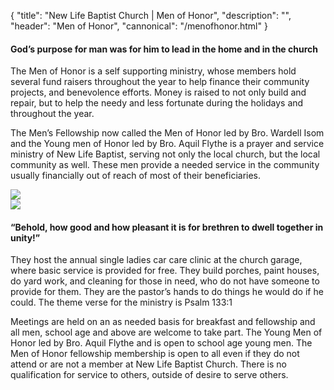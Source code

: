 {
	"title": "New Life Baptist Church | Men of Honor",
	"description": "",
	"header": "Men of Honor",
	"cannonical": "/menofhonor.html"
}
<section>
	<div class="container">
		<div class="row">
			<div class="col-xs-12 col-md-6">
				<h4>God’s purpose for man was for him to lead in the home and in the church</h4>
				<p class="text-justify">The Men of Honor is a self supporting ministry, whose members hold several fund raisers throughout the year to help finance their community projects, and benevolence efforts. Money is raised to not only build and repair, but to help the needy and less fortunate during the holidays and throughout the year.</p>
				<p class="text-justify">The Men’s Fellowship now called the Men of Honor led by Bro. Wardell Isom and the Young men of Honor led by Bro. Aquil Flythe is a prayer and service ministry of New Life Baptist, serving not only the local church, but the local community as well. These men provide a needed service in the community  usually financially out of reach of most of their beneficiaries.</p>
			</div>
			<div class="col-xs-12 col-md-6">
				<img class="profile-pic" src="/images/ministry/menofhonor.jpg">
			</div>
						<div class="col-xs-12 col-md-6">
				<img class="profile-pic" src="/images/ministry/menofhonor2.jpg">
			</div>
			<div class="col-xs-12 col-md-6">
					<h4>“Behold, how good and how pleasant it is for brethren to dwell together in unity!”</h4>
					<p class="text-justify">They host the annual single ladies car care clinic at the church garage, where basic service is provided for free. They build porches, paint houses, do yard work, and cleaning for those in need, who do not have someone to provide for them. They are the pastor’s hands to do things he would do if he could. The theme verse for the ministry is Psalm 133:1</p>
					<p class="text-justify">Meetings are held on an as needed basis for breakfast and fellowship and all men, school age and above are welcome to take part. The Young Men of Honor led by Bro. Aquil Flythe and is open to school age young men. The Men  of Honor fellowship membership is open to all even if they do not attend or are not a member at New Life Baptist Church. There is no qualification for service to others, outside of desire to serve others.</p>
			</div>
		</div>
	</div>
</section>
